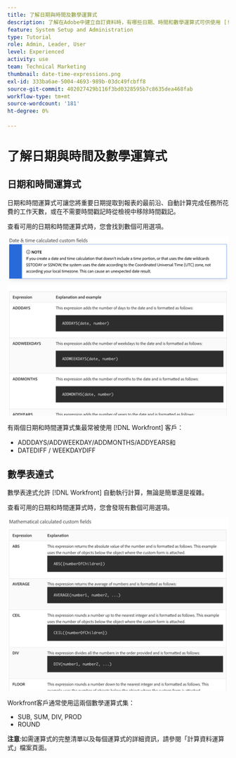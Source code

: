 ```yaml
---
title: 了解日期與時間及數學運算式
description: 了解在Adobe中建立自訂資料時，有哪些日期、時間和數學運算式可供使用 [!UICONTROL Workfront].
feature: System Setup and Administration
type: Tutorial
role: Admin, Leader, User
level: Experienced
activity: use
team: Technical Marketing
thumbnail: date-time-expressions.png
exl-id: 333ba6ae-5004-4693-989b-03dc49fcbff8
source-git-commit: 402027429b116f3bd0328595b7c8635dea468fab
workflow-type: tm+mt
source-wordcount: '181'
ht-degree: 0%

---
```


# 了解日期與時間及數學運算式

## 日期和時間運算式

日期和時間運算式可讓您將重要日期提取到報表的最前沿、自動計算完成任務所花費的工作天數，或在不需要時間戳記時從檢視中移除時間戳記。

查看可用的日期和時間運算式時，您會找到數個可用選項。

![日期和時間運算式範例](assets/datetimeexpressions01.png)

有兩個日期和時間運算式集最常被使用 [!DNL Workfront] 客戶：

* ADDDAYS/ADDWEEKDAY/ADDMONTHS/ADDYEARS和
* DATEDIFF / WEEKDAYDIFF

## 數學表達式

數學表達式允許 [!DNL Workfront] 自動執行計算，無論是簡單還是複雜。

查看可用的日期和時間運算式時，您會發現有數個可用選項。

![數學表達式示例](assets/datetimeexpressions02.png)

Workfront客戶通常使用這兩個數學運算式集：

* SUB, SUM, DIV, PROD
* ROUND

<b>注意</b>:如需運算式的完整清單以及每個運算式的詳細資訊，請參閱「計算資料運算式」檔案頁面。